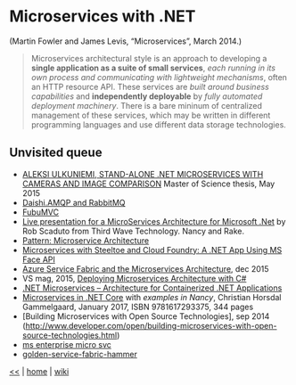 # Microservices with .NET

(Martin Fowler and James Levis, “Microservices”, March 2014.)
> Microservices architectural style is an approach to developing a **single application as a suite of small services**, _each running in its own process and communicating with lightweight mechanisms_, often an HTTP resource API. 
These services are _built around business capabilities_ and **independently deployable** by _fully automated deployment machinery_. 
There is a bare mininum of centralized management of these services, which may be written in different programming languages and use different data storage technologies. 

## Unvisited queue
* [ALEKSI ULKUNIEMI, STAND-ALONE .NET MICROSERVICES WITH CAMERAS AND IMAGE COMPARISON](https://dspace.cc.tut.fi/dpub/bitstream/handle/123456789/23611/ulkuniemi.pdf;sequence=3) Master of Science thesis, May 2015
* [Daishi.AMQP and RabbitMQ](https://insidethecpu.com/2015/05/22/microservices-with-c-and-rabbitmq/)
* [FubuMVC](https://fubumvc.github.io/)
* [Live presentation for a MicroServices Architecture for Microsoft .Net](https://www.youtube.com/watch?v=ujSJHWNRp-k)
 by Rob Scaduto from Third Wave Technology. Nancy and Rake.
* [Pattern: Microservice Architecture](http://microservices.io/patterns/microservices.html)
* [Microservices with Steeltoe and Cloud Foundry: A .NET App Using MS Face API](https://www.altoros.com/blog/microservices-with-steeltoe-and-cloud-foundry-a-dotnet-app-using-microsoft-face-api/)
* [Azure Service Fabric and the Microservices Architecture](https://msdn.microsoft.com/en-us/magazine/mt595752.aspx), dec 2015
* VS mag, 2015, [Deploying Microservices Architecture with C#](https://visualstudiomagazine.com/articles/2015/09/30/microservices-csharp.aspx)
* [.NET Microservices – Architecture for Containerized .NET Applications](https://blogs.msdn.microsoft.com/cesardelatorre/2017/05/10/free-ebookguide-on-net-microservices-architecture-for-containerized-net-applications/)
* [Microservices in .NET Core]() with _examples in Nancy_, Christian Horsdal Gammelgaard, January 2017, ISBN 9781617293375, 344 pages
* [Building Microservices with Open Source Technologies], sep 2014 (http://www.developer.com/open/building-microservices-with-open-source-technologies.html)
* [ms enterprise micro svc](https://keyholesoftware.com/2015/10/19/microservices-in-the-microsoft-enterprise/)
* [golden-service-fabric-hammer](https://keyholesoftware.com/2016/06/14/golden-service-fabric-hammer/)


[<<](../SOA.md)
|
[home](README.md) 
| 
[wiki](https://github.com/illegitimis/Tutorial/wiki)